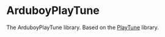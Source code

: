 # ArduboyPlayTune
The ArduboyPlayTune library. Based on the [PlayTune](https://github.com/jarv/PlayTune) library.
